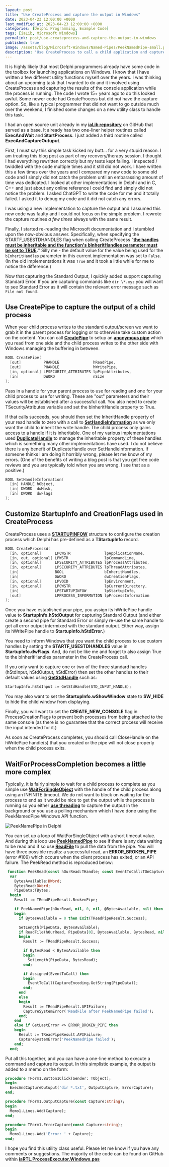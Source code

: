 ```yaml
---
layout: post
title: "Use CreateProcess and capture the output in Windows"
date: 2023-04-23 12:00:00 +0000
last_modified_at: 2023-04-23 12:00:00 +0000
categories: [Delphi Programming, Example Code]
tags: [iaLib, Microsoft Windows]
permalink: post/use-createprocess-and-capture-the-output-in-windows
published: true
image: /assets/blog/Microsoft-Windows/Named-Pipes/PeekNamedPipe-small.png
description: 'Use CreateProcess to call a child application and capture its console output'
---
```

It is highly likely that most Delphi programmers already have some code in the toolbox for launching applications on Windows. I know that I have written a few different utility functions myself over the years. I was thinking about an upcoming task that I wanted to do and it involved using CreateProcess and capturing the results of the console application while the process is running. The code I wrote 15+ years ago to do this looked awful. Some newer code had CreateProcess but did not have the capture option. So, like a typical programmer that did not want to go outside much over the weekend, I finished some changes on a new utility class to handle this task.

I had an open source unit already in my [**iaLib repository**](https://github.com/ideasawakened/iaLib) on GitHub that served as a base. It already has two one-liner helper routines called **ExecAndWait** and **StartProcess**. I just added a third routine called **ExecAndCaptureOutuput**.

First, I must say this simple task kicked my butt... for a very stupid reason. I am treating this blog post as part of my recovery/therapy session. I thought I had everything rewritten correctly but my tests kept failing. I inspected / twiddled with the code multiple times and it still did not work. I have written this a few times over the years and I compared my new code to some old code and I simply did not catch the problem until an embarassing amount of time was dedicated. I looked at other implementations in Delphi and in C, C++ and just about any online reference I could find and simply did not notice the problem. I asked ChatGPT to write the code for me and it totally failed. I asked it to debug my code and it did not catch any errors.

I was using a new implementation to capture the output and I assumed this new code was faulty and I could not focus on the simple problem. I rewrote the capture routines _a few times_ always with the same result.

Finally, I started re-reading the Microsoft documentation and I stumbled upon the now-obvious answer. Specifically, when specifying the STARTF\_USESTDHANDLES flag when calling CreateProcess "[**the handles must be inheritable and the function's bInheritHandles parameter must be set to TRUE**](https://learn.microsoft.com/en-us/windows/win32/api/processthreadsapi/ns-processthreadsapi-startupinfoa)**.**" Silly me - the default value for the value being used for the `bInheritHandles` parameter in this current implementation was set to `False`. (In the old implementations it was `True` and it took a little while for me to notice the difference.)

Now that capturing the Standard Output, I quickly added support capturing Standard Error. If you are capturing commands like `dir \*.xyz` you will want to see Standard Error as it will contain the relevant error message such as `File not found.`

## Use CreatePipe to capture the output of a child process

When your child process writes to the standard output/screen we want to grab it in the parent process for logging or to otherwise take custom action on the content. You can call [**CreatePipe**](https://learn.microsoft.com/en-us/windows/win32/api/namedpipeapi/nf-namedpipeapi-createpipe) to setup an [**anonymous pipe**](https://learn.microsoft.com/en-us/windows/win32/ipc/anonymous-pipes) which you read from one side and the child process writes to the other side with Windows managing the buffering in between.

````c
BOOL CreatePipe(
  [out]          PHANDLE               hReadPipe,
  [out]          PHANDLE               hWritePipe,
  [in, optional] LPSECURITY_ATTRIBUTES lpPipeAttributes,
  [in]           DWORD                 nSize
);
````

Pass in a handle for your parent process to use for reading and one for your child process to use for writing. These are "out" parameters and their values will be established after a successful call. You also need to create TSecurityAttributes variable and set the bInheritHandle property to True.

If that calls succeeds, you should then set the InheritHandle property of your read handle to zero with a call to [**SetHandleInformation**](https://learn.microsoft.com/en-us/windows/win32/api/handleapi/nf-handleapi-sethandleinformation) as we only want the child to inherit the write handle. The child process only gains access to a handle if it is inheritable. One of my various implementations used [**DuplicateHandle**](https://learn.microsoft.com/en-us/windows/win32/api/handleapi/nf-handleapi-duplicatehandle) to manage the inheritable property of these handles which is something many other implementations have used. I do not believe there is any benefit of DuplicateHandle over SetHandleInformation. If someone thinks I am doing it horribly wrong, please let me know of my errors. (One of the benefits of writing a blog post is that you get free code reviews and you are typically told when you are wrong. I see that as a positive.)

````c
BOOL SetHandleInformation(
  [in] HANDLE hObject,
  [in] DWORD  dwMask,
  [in] DWORD  dwFlags
);
````

## Customize StartupInfo and CreationFlags used in CreateProcess

CreateProcess uses a [**STARTUPINFOW**](https://learn.microsoft.com/en-us/windows/win32/api/processthreadsapi/ns-processthreadsapi-startupinfow) structure to configure the creation process which Delphi has pre-defined as a **TStartupInfo** record.

````c
BOOL CreateProcessW(
  [in, optional]      LPCWSTR               lpApplicationName,
  [in, out, optional] LPWSTR                lpCommandLine,
  [in, optional]      LPSECURITY_ATTRIBUTES lpProcessAttributes,
  [in, optional]      LPSECURITY_ATTRIBUTES lpThreadAttributes,
  [in]                BOOL                  bInheritHandles,
  [in]                DWORD                 dwCreationFlags,
  [in, optional]      LPVOID                lpEnvironment,
  [in, optional]      LPCWSTR               lpCurrentDirectory,
  [in]                LPSTARTUPINFOW        lpStartupInfo,
  [out]               LPPROCESS_INFORMATION lpProcessInformation
);
````

Once you have established your pipe, you assign its hWritePipe handle value to **StartupInfo.hStdOutput** for capturing Standard Output (and either create a second pipe for Standard Error or simply re-use the same handle to get all error output intermixed with the standard output. Either way, assign its hWritePipe handle to **StartupInfo.hStdError.**)

You need to inform Windows that you want the child process to use custom handles by setting the **STARTF\_USESTDHANDLES** value in **StartupInfo.dwFlags**. And, do not be like me and forget to also assign True to the bInheritHandles parameter in the CreateProcess call.

If you only want to capture one or two of the three standard handles (hStdInput, hStdOutput, hStdError) then set the other handles to their default values using [**GetStdHandle**](https://learn.microsoft.com/en-us/windows/console/getstdhandle) such as:

````pascal
StartupInfo.hStdInput := GetStdHandle(STD_INPUT_HANDLE);
````

You may also want to set the **StartupInfo.wShowWindow** state to **SW\_HIDE** to hide the child window from displaying.

Finally, you will want to set the **CREATE\_NEW\_CONSOLE** flag in ProcessCreationFlags to prevent both processes from being attached to the same console (as there is no guarantee that the correct process will receive the input intended for it.)

As soon as CreateProcess completes, you should call CloseHandle on the hWritePipe handle(s) that you created or the pipe will not close properly when the child process exits.

## WaitForProcessCompletion becomes a little more complex

Typically, it is fairly simple to wait for a child process to complete as you simple use [**WaitForSingleObject**](https://learn.microsoft.com/en-us/windows/win32/api/synchapi/nf-synchapi-waitforsingleobject) with the handle of the child process along using an INFINITE timeout. We do not want to block on waiting for the process to end as it would be nice to get the output while the process is running so you either [**use threading**](https://stackoverflow.com/a/19070738) to capture the output in the background or you use a polling mechanism which I have done using the PeekNamedPipe Windows API function.

![PeekNamePipe in Delphi](/assets/blog/Microsoft-Windows/Named-Pipes/PeekNamedPipe.png)

You can set up a loop of WaitForSingleObject with a short timeout value. And during this loop use [**PeekNamedPipe**](https://learn.microsoft.com/en-us/windows/win32/api/namedpipeapi/nf-namedpipeapi-peeknamedpipe) to see if there is any data waiting to be read and if so use [**ReadFile**](https://learn.microsoft.com/en-us/windows/win32/api/fileapi/nf-fileapi-readfile) to pull the data from the pipe. You will have three possible results: a successful read, an **ERROR\_BROKEN\_PIPE** (error #109) which occurs when the client process has exited, or an API failure. The PeekRead method is reproduced below:

````pascal
 function PeekRead(const hOurRead:THandle; const EventToCall:TOnCaptureProc):TReadPipeResult;
  var
    BytesAvailable:DWord;
    BytesRead:DWord;
    PipeData:TBytes;
  begin
    Result := TReadPipeResult.BrokenPipe;

    if PeekNamedPipe(hOurRead, nil, 0, nil, @BytesAvailable, nil) then
    begin
      if BytesAvailable = 0 then Exit(TReadPipeResult.Success);

      SetLength(PipeData, BytesAvailable);
      if ReadFile(hOurRead, PipeData[0], BytesAvailable, BytesRead, nil) then
      begin
        Result := TReadPipeResult.Success;

        if BytesRead < BytesAvailable then
        begin
          SetLength(PipeData, BytesRead);
        end;

        if Assigned(EventToCall) then
        begin
          EventToCall(CaptureEncoding.GetString(PipeData));
        end;
      end
      else
      begin
        Result := TReadPipeResult.APIFailure;
        CaptureSystemError('ReadFile after PeekNamedPipe failed');
      end;
    end
    else if GetLastError <> ERROR_BROKEN_PIPE then
    begin
      Result := TReadPipeResult.APIFailure;
      CaptureSystemError('PeekNamedPipe failed');
    end;
  end;
````

Put all this together, and you can have a one-line method to execute a command and capture its output. In this simplistic example, the output is added to a memo on the form:

````pascal
procedure TForm1.Button1Click(Sender: TObject);
begin
  ExecAndCaptureOutuput('dir *.txt', OutputCapture, ErrorCapture);
end;

procedure TForm1.OutputCapture(const Capture:string);
begin
  Memo1.Lines.Add(Capture);
end;

procedure TForm1.ErrorCapture(const Capture:string);
begin
  Memo1.Lines.Add('Error: ' + Capture);
end;
````

I hope you find this utility class useful. Please let me know if you have any comments or suggestions. The majority of the code can be found on GitHub within [**iaRTL.ProcessExecutor.Windows.pas**](https://github.com/ideasawakened/iaLib/blob/master/Source/iaRTL.ProcessExecutor.Windows.pas)
